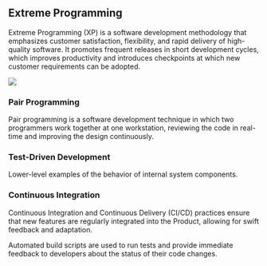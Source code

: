 ## Extreme Programming

Extreme Programming (XP) is a software development methodology that emphasizes customer satisfaction, flexibility, 
and rapid delivery of high-quality software. It promotes frequent releases in short development cycles, which 
improves productivity and introduces checkpoints at which new customer requirements can be adopted.

![](embed:TestDrivenDevelopment)

### Pair Programming

Pair programming is a software development technique in which two programmers work together at one workstation,
reviewing the code in real-time and improving the design continuously.


### Test-Driven Development

Lower-level examples of the behavior of internal system components.

### Continuous Integration

Continuous Integration and Continuous Delivery (CI/CD) practices ensure that new features are regularly integrated into
the Product, allowing for swift feedback and adaptation.

Automated build scripts are used to run tests and provide immediate feedback to developers about the status of their
code changes.



